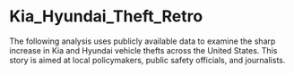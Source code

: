 # Kia_Hyundai_Theft_Retro
The following analysis uses publicly available data to examine the sharp increase in Kia and Hyundai vehicle thefts across the United States. This story is aimed at local policymakers, public safety officials, and journalists.
